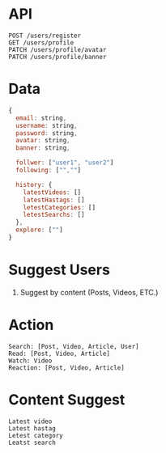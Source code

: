 # API

```
POST /users/register
GET /users/profile
PATCH /users/profile/avatar
PATCH /users/profile/banner

```

# Data
```js
{
  email: string,
  username: string,
  password: string,
  avatar: string,
  banner: string,

  follwer: ["user1", "user2"]
  following: ["",""]

  history: {
    latestVideos: []
    latestHastags: []
    letestCategories: []
    letestSearchs: []
  },
  explore: [""]
}
```

# Suggest Users
1. Suggest by content (Posts, Videos, ETC.)


# Action

```
Search: [Post, Video, Article, User]
Read: [Post, Video, Article]
Watch: Video
Reaction: [Post, Video, Article]
```

# Content Suggest
```
Latest video
Latest hastag
Letest category
Leatst search
```